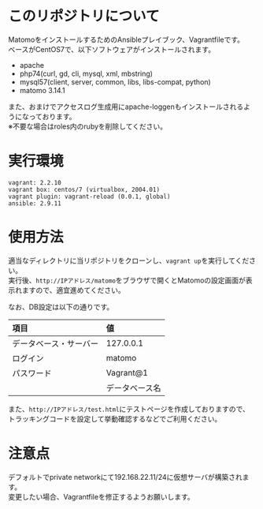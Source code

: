 # このリポジトリについて

MatomoをインストールするためのAnsibleプレイブック、Vagrantfileです。  
ベースがCentOS7で、以下ソフトウェアがインストールされます。

- apache
- php74(curl, gd, cli, mysql, xml, mbstring)
- mysql57(client, server, common, libs, libs-compat, python)
- matomo 3.14.1

また、おまけでアクセスログ生成用にapache-loggenもインストールされるようになっております。  
※不要な場合はroles内のrubyを削除してください。

# 実行環境

```
vagrant: 2.2.10
vagrant box: centos/7 (virtualbox, 2004.01)
vagrant plugin: vagrant-reload (0.0.1, global)
ansible: 2.9.11
```

# 使用方法

適当なディレクトリに当リポジトリをクローンし、```vagrant up```を実行してください。  
実行後、```http://IPアドレス/matomo```をブラウザで開くとMatomoの設定画面が表示れますので、適宜進めてください。

なお、DB設定は以下の通りです。

| 項目 | 値 |
|:--|:--|
|データベース・サーバー|127.0.0.1|
|ログイン|matomo|
|パスワード|Vagrant@1|
||データベース名|matomo|

また、```http://IPアドレス/test.html```にテストページを作成しておりますので、  
トラッキングコードを設定して挙動確認するなどでご利用ください。

# 注意点

デフォルトでprivate networkにて192.168.22.11/24に仮想サーバが構築されます。  
変更したい場合、Vagrantfileを修正するようお願いします。
